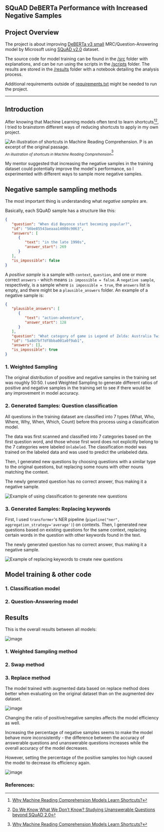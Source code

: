 ## SQuAD DeBERTa Performance with Increased Negative Samples

## Project Overview

The project is about improving [DeBERTa v3 small](https://huggingface.co/microsoft/deberta-v3-small) MRC/Question-Answering model by Microsoft using [SQuAD v2.0](https://rajpurkar.github.io/SQuAD-explorer/) dataset.

The source code for model training can be found in the [/src](src) folder with explanations, and can be run using the scripts in the [/scripts](scripts) folder. The results are stored in the [/results](results) folder with a notebook detailing the analysis process.

Additional requirements outside of [requirements.txt](requirements.txt) might be needed to run the project. 

---

## Introduction

After knowing that Machine Learning models often tend to learn shortcuts[^1][^2], I tried to brainstorm different ways of reducing shortcuts to apply in my own project. 

![An illustration of shortcuts in Machine Reading Comprehension. P is an excerpt of the original passage.](https://github.com/lnhtrn/SQuAD_DeBERTa_performance_analysis/assets/72944083/ac68e209-a25a-4c6a-8d77-de6ae90d4aab)   
<sub>*An illustration of shortcuts in Machine Reading Comprehension*</sub>[^1]

My mentor suggested that increasing the negative samples in the training dataset could potentially improve the model's performance, so I experimented with different ways to sample more negative samples.

[^1]: [Why Machine Reading Comprehension Models Learn Shortcuts?](https://arxiv.org/pdf/2106.01024.pdf)

[^2]: [Do We Know What We Don’t Know? Studying Unanswerable Questions beyond SQuAD 2.0](https://aclanthology.org/2021.findings-emnlp.385.pdf)

## Negative sample sampling methods

The most important thing is understanding what *negative samples* are.

Basically, each SQuAD sample has a structure like this:

```json
{
   "question": "When did Beyonce start becoming popular?",
   "id": "56be85543aeaaa14008c9063",
   "answers": [
      {
         "text": "in the late 1990s",
         "answer_start": 269
      }
   ],
   "is_impossible": false
}
```

A *positive sample* is a sample with `context`, `question`, and one or more correct `answers` - which means `is impossible = false`. A `negative sample`, respectively, is a sample where `is impossible = true`, the `answers` list is empty, and there might be a `plausible_answers` folder. An example of a negative sample is:

```json
{
   "plausible_answers": [
      {
         "text": "action-adventure",
         "answer_start": 128
      }
   ],
   "question": "What category of game is Legend of Zelda: Australia Twilight?",
   "id": "5a8d7bf7df8bba001a0f9ab1",
   "answers": [],
   "is_impossible": true
}
```




### 1. Weighted Sampling 

The original distribution of positive and negative samples in the training set was roughly 50:50. I used Weighted Sampling to generate different ratios of positive and negative samples in the training set to see if there would be any improvement in model accuracy.






### 2. Generated Samples: Question classification 

All questions in the training dataset are classified into 7 types (What, Who, Where, Why, When, Which, Count) before this process using a classification model. 

The data was first scanned and classified into 7 categories based on the first question word, and those whose first word does not explicitly belong to the 7 categories were labeled `Unlabeled`. The classification model was trained on the labeled data and was used to predict the unlabeled data.

Then, I generated new questions by choosing questions with a similar type to the original questions, but replacing some nouns with other nouns matching the context.

The newly generated question has no correct answer, thus making it a negative sample. 

![Example of using classification to generate new questions](https://github.com/lnhtrn/SQuAD_DeBERTa_performance_analysis/assets/72944083/eb0e39ce-33c5-475c-bf92-0149c0c96149)






### 3. Generated Samples: Replacing keywords

First, I used `transformer`'s NER pipeline (`pipeline("ner", aggregation_strategy='average')`) on contexts. Then, I generated new questions based on existing questions for the same context, replacing certain words in the question with other keywords found in the text. 

The newly generated question has no correct answer, thus making it a negative sample. 

![Example of replacing keywords to create new questions](https://github.com/lnhtrn/SQuAD_DeBERTa_performance_analysis/assets/72944083/4180f345-ef5f-4150-8e7d-6e24afe51de7)


## Model training & other code

### 1. Classification model




### 2. Question-Answering model




## Results

This is the overall results between all models:

![image](https://github.com/lnhtrn/SQuAD-DeBERTa-negative-samples/assets/72944083/aa91cdee-e811-4793-a112-1453f07528f5)

### 1. Weighted Sampling method

### 2. Swap method

### 3. Replace method

The model trained with augmented data based on replace method does better when evaluating on the original dataset than on the augmented dev dataset. 

![image](https://github.com/lnhtrn/SQuAD_DeBERTa_performance_analysis/assets/72944083/9f0fdf28-7398-4680-a3a8-f04366856d12)

Changing the ratio of positive/negative samples affects the model efficiency as well. 

Increasing the percentage of negative samples seems to make the model behave more inconsistently - the difference between the accuracy of answerable questions and unanswerable questions increases while the overall accuracy of the model decreases. 

However, setting the percentage of the positive samples too high caused the model to decrease its efficiency again.

![image](https://github.com/lnhtrn/SQuAD_DeBERTa_performance_analysis/assets/72944083/e85e83c1-c104-422c-8b8f-3786b8312d5e)



### References: 

[^1]: [Why Machine Reading Comprehension Models Learn Shortcuts?](https://arxiv.org/pdf/2106.01024.pdf)

[^2]: [Do We Know What We Don’t Know? Studying Unanswerable Questions beyond SQuAD 2.0](https://aclanthology.org/2021.findings-emnlp.385.pdf)
